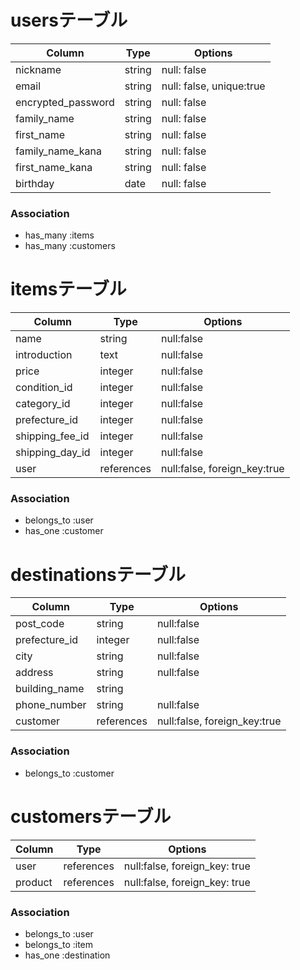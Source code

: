 # usersテーブル

| Column              | Type    | Options                  |
| ------------------- | ------- | ------------------------ |
| nickname            | string  | null: false              |
| email               | string  | null: false, unique:true |
| encrypted_password  | string  | null: false              |
| family_name         | string  | null: false              |
| first_name          | string  | null: false              |
| family_name_kana    | string  | null: false              |
| first_name_kana     | string  | null: false              |
| birthday            | date    | null: false              |

### Association

- has_many :items
- has_many :customers



# itemsテーブル

| Column           | Type       | Options                      |
| ---------------- | ---------- | ---------------------------- |
| name             | string     | null:false                   |
| introduction     | text       | null:false                   |
| price            | integer    | null:false                   |
| condition_id     | integer    | null:false                   |
| category_id      | integer    | null:false                   |
| prefecture_id    | integer    | null:false                   |
| shipping_fee_id  | integer    | null:false                   |
| shipping_day_id  | integer    | null:false                   |
| user             | references | null:false, foreign_key:true |


### Association

- belongs_to :user
- has_one :customer



# destinationsテーブル

| Column        | Type       | Options                      |
| ------------- | ---------- | ---------------------------- |
| post_code     | string     | null:false                   |
| prefecture_id | integer    | null:false                   |
| city          | string     | null:false                   |
| address       | string     | null:false                   |
| building_name | string     |                              |
| phone_number  | string     | null:false                   |
| customer      | references | null:false, foreign_key:true |

### Association

- belongs_to :customer



# customersテーブル

| Column        | Type       | Options                         |
| ------------- | ---------- | ------------------------------- |
| user          | references | null:false, foreign_key: true   |
| product       | references | null:false, foreign_key: true   |


### Association

- belongs_to :user
- belongs_to :item
- has_one :destination

